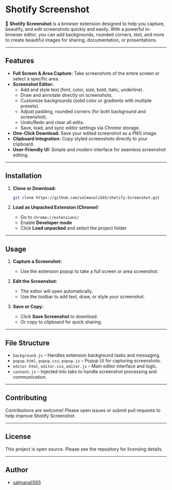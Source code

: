 # Shotify Screenshot

📸 **Shotify Screenshot** is a browser extension designed to help you capture, beautify, and edit screenshots quickly and easily. With a powerful in-browser editor, you can add backgrounds, rounded corners, text, and more to create beautiful images for sharing, documentation, or presentations.

---

## Features

- **Full Screen & Area Capture:** Take screenshots of the entire screen or select a specific area.
- **Screenshot Editor:** 
  - Add and style text (font, color, size, bold, italic, underline).
  - Draw and annotate directly on screenshots.
  - Customize backgrounds (solid color or gradients with multiple presets).
  - Adjust padding, rounded corners (for both background and screenshot).
  - Undo/Redo and clear all edits.
  - Save, load, and sync editor settings via Chrome storage.
- **One-Click Download:** Save your edited screenshot as a PNG image.
- **Clipboard Integration:** Copy styled screenshots directly to your clipboard.
- **User-Friendly UI:** Simple and modern interface for seamless screenshot editing.

---

## Installation

1. **Clone or Download:**
   ```sh
   git clone https://github.com/salmanali565/shotify-Screenshot.git
   ```

2. **Load as Unpacked Extension (Chrome):**
   - Go to `chrome://extensions/`
   - Enable **Developer mode**
   - Click **Load unpacked** and select the project folder

---

## Usage

1. **Capture a Screenshot:**
   - Use the extension popup to take a full screen or area screenshot.

2. **Edit the Screenshot:**
   - The editor will open automatically.
   - Use the toolbar to add text, draw, or style your screenshot.

3. **Save or Copy:**
   - Click **Save Screenshot** to download.
   - Or copy to clipboard for quick sharing.

---

## File Structure

- `background.js` – Handles extension background tasks and messaging.
- `popup.html`, `popup.css`, `popup.js` – Popup UI for capturing screenshots.
- `editor.html`, `editor.css`, `editor.js` – Main editor interface and logic.
- `content.js` – Injected into tabs to handle screenshot processing and communication.

---

## Contributing

Contributions are welcome! Please open issues or submit pull requests to help improve Shotify Screenshot.

---

## License

This project is open source. Please see the repository for licensing details.

---

## Author

- [salmanali565](https://github.com/salmanali565)
